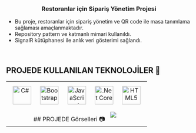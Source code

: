 ### <div align="center">Restoranlar için Sipariş Yönetim Projesi</div>  
  

- Bu proje, restoranlar için sipariş yönetim ve QR code ile masa tanımlama sağlaması amaçlanmaktadır.
- Repository pattern ve katmanlı mimari kullanıldı.
- SignalR kütüphanesi ile anlık veri gösterimi sağlandı.
  

<br/>  


## PROJEDE KULLANILAN TEKNOLOJİLER 🎯 
<table><tr><td valign="top" ">

<div align="center">  
<a href="https://docs.microsoft.com/en-us/dotnet/csharp/" target="_blank"><img style="margin: 10px" src="https://profilinator.rishav.dev/skills-assets/csharp-original.svg" alt="C#" height="50" /></a>  
<a href="https://getbootstrap.com/docs/3.4/javascript/" target="_blank"><img style="margin: 10px" src="https://profilinator.rishav.dev/skills-assets/bootstrap-plain.svg" alt="Bootstrap" height="50" /></a>  
<a href="https://www.javascript.com/" target="_blank"><img style="margin: 10px" src="https://profilinator.rishav.dev/skills-assets/javascript-original.svg" alt="JavaScript" height="50" /></a>  
<a href="https://dotnet.microsoft.com/download" target="_blank"><img style="margin: 10px" src="https://profilinator.rishav.dev/skills-assets/dotnetcore.png" alt=".Net Core" height="50" /></a>  
<a href="https://en.wikipedia.org/wiki/HTML5" target="_blank"><img style="margin: 10px" src="https://profilinator.rishav.dev/skills-assets/html5-original-wordmark.svg" alt="HTML5" height="50" /></a>  
</div>
<div align="center">  
## PROJEDE Görselleri 📷 
<a><img style="margin: 10px" src="https://i.hizliresim.com/61yu4ko.png" /></a>  
</div>

